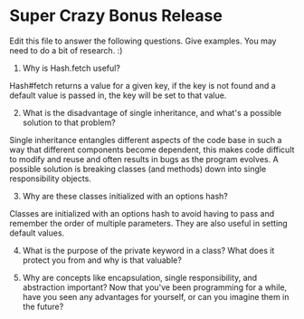 # Super Crazy Bonus Release

Edit this file to answer the following questions. Give examples. You may need to do a bit of research. :)

1. Why is Hash.fetch useful?

  Hash#fetch returns a value for a given key, if the key is not found and a default value is passed in, the key will be set to that value.

2. What is the disadvantage of single inheritance, and what's a possible solution to that problem?

  Single inheritance entangles different aspects of the code base in such a way that  different components become dependent, this makes code difficult to modify and reuse   and often results in bugs as the program evolves. A possible solution is breaking   classes (and methods) down into single responsibility objects.

3. Why are these classes initialized with an options hash?

 Classes are initialized with an options hash to avoid having to pass and remember the order of multiple parameters. They are also useful in setting default values.

4. What is the purpose of the private keyword in a class? What does it protect you from and why is that valuable?

5. Why are concepts like encapsulation, single responsibility, and abstraction important? Now that you've been programming for a while, have you seen any advantages for yourself, or can you imagine them in the future?

